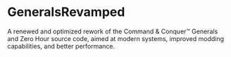 # GeneralsRevamped
A renewed and optimized rework of the Command &amp; Conquer™ Generals and Zero Hour source code, aimed at modern systems, improved modding capabilities, and better performance.
